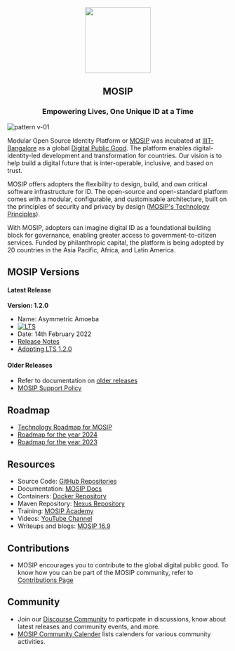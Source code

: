 <div align="center">
    <a href="https://mosip.io/#1">
        <img src="https://github.com/rohitrrai/mosip/assets/98941812/8d4705b9-7245-4df4-9559-e5018bb52a73" width="150" height="150">
    </a>
    <h2>MOSIP</h2>
    <p align="center">
        <h3>Empowering Lives, One Unique ID at a Time</h3>
    </p>
</div>

![pattern v-01](https://github.com/rohitrrai/mosip/assets/98941812/859c4f13-bb77-4271-be01-763b005754c0)

Modular Open Source Identity Platform or [MOSIP](https://mosip.io/mosip_project) was incubated at [IIIT-Bangalore](https://iiitb.ac.in/) as a global [Digital Public Good](https://github.com/DPGAlliance). The platform enables digital-identity-led development and transformation for countries. Our vision is to help build a digital future that is inter-operable, inclusive, and based on trust.
 
MOSIP offers adopters the flexibility to design, build, and own critical software infrastructure for ID. The open-source and open-standard platform comes with a modular, configurable, and customisable architecture, built on the principles of security and privacy by design ([MOSIP's Technology Principles](https://docs.mosip.io/1.2.0/roadmap#principles-and-vision)). 
 
With MOSIP, adopters can imagine digital ID as a foundational building block for governance, enabling greater access to government-to-citizen services. Funded by philanthropic capital, the platform is being adopted by 20 countries in the Asia Pacific, Africa, and Latin America. 

## MOSIP Versions
#### Latest Release

**Version: 1.2.0**
* Name: Asymmetric Amoeba 
* <a href="https://docs.mosip.io/1.2.0/releases/support-policy" rel="nofollow"><img src="https://img.shields.io/badge/Support-Long%20Term%20Support-blue?style=plastic" alt="LTS"></a>
* Date: 14th February 2022
* [Release Notes](release/1.2.0/release-notes.md)
* [Adopting LTS 1.2.0](https://docs.mosip.io/1.2.0/adopting-lts-1.2.0)

#### Older Releases

* Refer to documentation on [older releases](https://docs.mosip.io/1.1.5/mosip-releases)
* [MOSIP Support Policy](https://docs.mosip.io/1.2.0/support-policy)

## Roadmap 
* [Technology Roadmap for MOSIP](https://docs.mosip.io/1.2.0/roadmap)
* [Roadmap for the year 2024](https://docs.mosip.io/1.2.0/roadmap/roadmap-2024-2025)
* [Roadmap for the year 2023](https://docs.mosip.io/1.2.0/roadmap/roadmap-2023-2024)

## Resources
* Source Code: [GitHub Repositories](https://github.com/mosip)
* Documentation: [MOSIP Docs](https://docs.mosip.io/1.2.0)  
* Containers: [Docker Repository](https://hub.docker.com/u/mosipid)
* Maven Repository: [Nexus Repository](https://oss.sonatype.org/service/local/repositories/snapshots/content/io/mosip/)
* Training: [MOSIP Academy](https://academy.mosip.io)
* Videos: [YouTube Channel](https://www.youtube.com/@mosip16)
* Writeups and blogs: [MOSIP 16.9](https://mosip.io/mosip16.9)

## Contributions 
* MOSIP encourages you to contribute to the global digital public good. To know how you can be part of the MOSIP community, refer to [Contributions Page](https://docs.mosip.io/platform/contribute)

## Community
* Join our [Discourse Community](https://community.mosip.io) to particpate in discussions, know about latest releases and community events, and more.
* [MOSIP Community Calender](https://docs.mosip.io/1.2.0/community/community-calendar) lists calenders for various community activities. 


